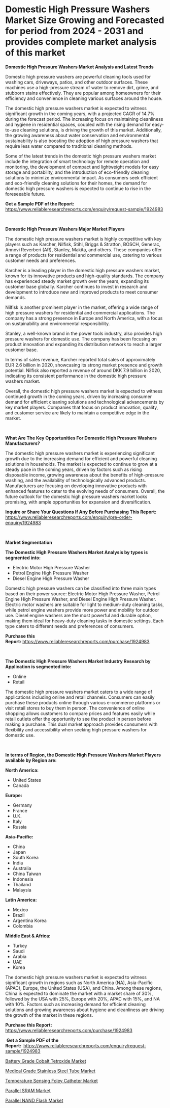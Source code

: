 <p><h1>Domestic High Pressure Washers Market Size Growing and Forecasted for period from 2024 - 2031 and provides complete market analysis of this market</h1></p><p><strong>Domestic High Pressure Washers Market Analysis and Latest Trends</strong></p>
<p><p>Domestic high pressure washers are powerful cleaning tools used for washing cars, driveways, patios, and other outdoor surfaces. These machines use a high-pressure stream of water to remove dirt, grime, and stubborn stains effectively. They are popular among homeowners for their efficiency and convenience in cleaning various surfaces around the house.</p><p>The domestic high pressure washers market is expected to witness significant growth in the coming years, with a projected CAGR of 14.7% during the forecast period. The increasing focus on maintaining cleanliness and hygiene in residential spaces, coupled with the rising demand for easy-to-use cleaning solutions, is driving the growth of this market. Additionally, the growing awareness about water conservation and environmental sustainability is also boosting the adoption of high pressure washers that require less water compared to traditional cleaning methods.</p><p>Some of the latest trends in the domestic high pressure washers market include the integration of smart technology for remote operation and monitoring, the development of compact and lightweight models for easy storage and portability, and the introduction of eco-friendly cleaning solutions to minimize environmental impact. As consumers seek efficient and eco-friendly cleaning solutions for their homes, the demand for domestic high pressure washers is expected to continue to rise in the foreseeable future.</p></p>
<p><strong>Get a Sample PDF of the Report:&nbsp;</strong> <a href="https://www.reliableresearchreports.com/enquiry/request-sample/1924983">https://www.reliableresearchreports.com/enquiry/request-sample/1924983</a></p>
<p>&nbsp;</p>
<p><strong>Domestic High Pressure Washers Major Market Players</strong></p>
<p><p>The domestic high pressure washers market is highly competitive with key players such as Karcher, Nilfisk, Stihl, Briggs & Stratton, BOSCH, Generac, Annovi Reverberi (AR), Stanley, Makita, and others. These companies offer a range of products for residential and commercial use, catering to various customer needs and preferences.</p><p>Karcher is a leading player in the domestic high pressure washers market, known for its innovative products and high-quality standards. The company has experienced steady market growth over the years, expanding its customer base globally. Karcher continues to invest in research and development to introduce new and improved products to meet consumer demands.</p><p>Nilfisk is another prominent player in the market, offering a wide range of high pressure washers for residential and commercial applications. The company has a strong presence in Europe and North America, with a focus on sustainability and environmental responsibility.</p><p>Stanley, a well-known brand in the power tools industry, also provides high pressure washers for domestic use. The company has been focusing on product innovation and expanding its distribution network to reach a larger customer base.</p><p>In terms of sales revenue, Karcher reported total sales of approximately EUR 2.6 billion in 2020, showcasing its strong market presence and growth potential. Nilfisk also reported a revenue of around DKK 7.9 billion in 2020, indicating its consistent performance in the domestic high pressure washers market.</p><p>Overall, the domestic high pressure washers market is expected to witness continued growth in the coming years, driven by increasing consumer demand for efficient cleaning solutions and technological advancements by key market players. Companies that focus on product innovation, quality, and customer service are likely to maintain a competitive edge in the market.</p></p>
<p>&nbsp;</p>
<p><strong>What Are The Key Opportunities For Domestic High Pressure Washers Manufacturers?</strong></p>
<p><p>The domestic high pressure washers market is experiencing significant growth due to the increasing demand for efficient and powerful cleaning solutions in households. The market is expected to continue to grow at a steady pace in the coming years, driven by factors such as rising disposable income, growing awareness about the benefits of high-pressure washing, and the availability of technologically advanced products. Manufacturers are focusing on developing innovative products with enhanced features to cater to the evolving needs of consumers. Overall, the future outlook for the domestic high pressure washers market looks promising, with ample opportunities for expansion and diversification.</p></p>
<p><strong>Inquire or Share Your Questions If Any Before Purchasing This Report:</strong> <a href="https://www.reliableresearchreports.com/enquiry/pre-order-enquiry/1924983">https://www.reliableresearchreports.com/enquiry/pre-order-enquiry/1924983</a></p>
<p>&nbsp;</p>
<p><strong>Market Segmentation</strong></p>
<p><strong>The Domestic High Pressure Washers Market Analysis by types is segmented into:</strong></p>
<p><ul><li>Electric Motor High Pressure Washer</li><li>Petrol Engine High Pressure Washer</li><li>Diesel Engine High Pressure Washer</li></ul></p>
<p><p>Domestic high pressure washers can be classified into three main types based on their power source: Electric Motor High Pressure Washer, Petrol Engine High Pressure Washer, and Diesel Engine High Pressure Washer. Electric motor washers are suitable for light to medium-duty cleaning tasks, while petrol engine washers provide more power and mobility for outdoor use. Diesel engine washers are the most powerful and durable option, making them ideal for heavy-duty cleaning tasks in domestic settings. Each type caters to different needs and preferences of consumers.</p></p>
<p><strong>Purchase this Report:&nbsp;</strong><a href="https://www.reliableresearchreports.com/purchase/1924983">https://www.reliableresearchreports.com/purchase/1924983</a></p>
<p>&nbsp;</p>
<p><strong>The Domestic High Pressure Washers Market Industry Research by Application is segmented into:</strong></p>
<p><ul><li>Online</li><li>Retail</li></ul></p>
<p><p>The domestic high pressure washers market caters to a wide range of applications including online and retail channels. Consumers can easily purchase these products online through various e-commerce platforms or visit retail stores to buy them in person. The convenience of online shopping allows customers to compare prices and features easily while retail outlets offer the opportunity to see the product in person before making a purchase. This dual market approach provides consumers with flexibility and accessibility when seeking high pressure washers for domestic use.</p></p>
<p>&nbsp;</p>
<p><strong>In terms of Region, the Domestic High Pressure Washers Market Players available by Region are:</strong></p>
<p>
    <p> <strong> North America: </strong>
        <ul>
            <li>United States</li>
            <li>Canada</li>
        </ul>
        </p> 
    <p> <strong> Europe: </strong>
        <ul>
            <li>Germany</li>
            <li>France</li>
            <li>U.K.</li>
            <li>Italy</li>
            <li>Russia</li>
        </ul>
        </p> 
    <p> <strong> Asia-Pacific: </strong>
        <ul>
            <li>China</li>
            <li>Japan</li>
            <li>South Korea</li>
            <li>India</li>
            <li>Australia</li>
            <li>China Taiwan</li>
            <li>Indonesia</li>
            <li>Thailand</li>
            <li>Malaysia</li>
        </ul>
        </p> 
    <p> <strong> Latin America: </strong>
        <ul>
            <li>Mexico</li>
            <li>Brazil</li>
            <li>Argentina Korea</li>
            <li>Colombia</li>
        </ul>
        </p> 
    <p> <strong> Middle East & Africa: </strong>
        <ul>
            <li>Turkey</li>
            <li>Saudi</li>
            <li>Arabia</li>
            <li>UAE</li>
            <li>Korea</li>
        </ul>
    </p>
    </p>
<p><p>The domestic high pressure washers market is expected to witness significant growth in regions such as North America (NA), Asia-Pacific (APAC), Europe, the United States (USA), and China. Among these regions, China is expected to dominate the market with a market share of 30%, followed by the USA with 25%, Europe with 20%, APAC with 15%, and NA with 10%. Factors such as increasing demand for efficient cleaning solutions and growing awareness about hygiene and cleanliness are driving the growth of the market in these regions.</p></p>
<p><strong>Purchase this Report: </strong><a href="https://www.reliableresearchreports.com/purchase/1924983">https://www.reliableresearchreports.com/purchase/1924983</a></p>
<p>&nbsp;<strong>Get a Sample PDF of the Report:&nbsp;&nbsp;</strong><a href="https://www.reliableresearchreports.com/enquiry/request-sample/1924983">https://www.reliableresearchreports.com/enquiry/request-sample/1924983</a></p>
<p><strong></strong></p>
<p><p><a href="https://poised-avenue-46d.notion.site/Battery-Grade-Cobalt-Tetroxide-Market-Offer-Valuable-Insights-into-Market-Size-Market-Share-Market-1286f04926494d8d8942b1de44040fa5">Battery Grade Cobalt Tetroxide Market</a></p><p><a href="https://unruly-ladybug-44b.notion.site/Medical-Grade-Stainless-Steel-Tube-Market-Provides-Detailed-Segmentation-of-this-Market-based-on-Typ-f6a54d4d48bf438c827ad156f5dc7c53">Medical Grade Stainless Steel Tube Market</a></p><p><a href="https://gentle-editor-9db.notion.site/Temperature-Sensing-Foley-Catheter-Market-Size-Growing-and-Forecasted-for-period-from-2024-2031-an-e9e78a80daca4a3db7380c9de68294e1">Temperature Sensing Foley Catheter Market</a></p><p><a href="https://view.publitas.com/reportprime-1/parallel-sram-market-dynamics-2024-2031-also-about-its-market-trends-projections-and-opportunities/">Parallel SRAM Market</a></p><p><a href="https://view.publitas.com/reportprime-1/parallel-nand-flash-market-growth-market-trends-covid-19-impact-and-forecasts-for-period-from-2024-2031/">Parallel NAND Flash Market</a></p></p>